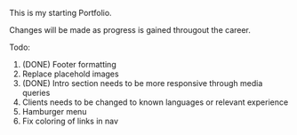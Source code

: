 This is my starting Portfolio.

Changes will be made as progress is gained througout the career.

Todo:

1. (DONE) Footer formatting
2. Replace placehold images
3. (DONE) Intro section needs to be more responsive through media queries 
4. Clients needs to be changed to known languages or relevant experience
5. Hamburger menu
6. Fix coloring of links in nav